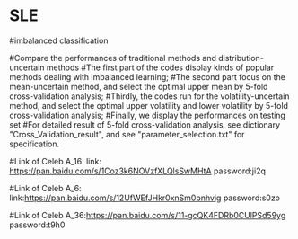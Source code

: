 # SLE
#imbalanced classification

#Compare the performances of traditional methods and distribution-uncertain methods
#The first part of the codes display kinds of popular methods dealing with 
imbalanced learning; 
#The second part focus on the mean-uncertain method, and select the optimal upper mean by 5-fold cross-validation analysis; 
#Thirdly, the codes run for the volatility-uncertain method,  and select the optimal upper volatility and lower volatility by 5-fold cross-validation analysis;
#Finally, we display the performances on testing set 
#For detailed result of 5-fold cross-validation analysis, see dictionary "Cross_Validation_result", and see "parameter_selection.txt" for specification.


 #Link of Celeb A_16: link: https://pan.baidu.com/s/1Coz3k6NOVzfXLQlsSwMHtA  password:ji2q
 
 #Link of Celeb A_6: link:https://pan.baidu.com/s/12UfWEfJHkr0xnSm0bnhvig  password:s0zo
 
 #Link of Celeb A_36:https://pan.baidu.com/s/11-gcQK4FDRb0CUlPSd59yg  password:t9h0
